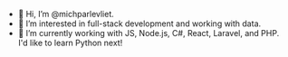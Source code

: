 - 👋 Hi, I’m @michparlevliet.
- 👀 I’m interested in full-stack development and working with data.
- 🌱 I’m currently working with JS, Node.js, C#, React, Laravel, and PHP. I'd like to learn Python next!

<!---
michparlevliet/michparlevliet is a ✨ special ✨ repository because its `README.md` (this file) appears on your GitHub profile.
You can click the Preview link to take a look at your changes.
--->
